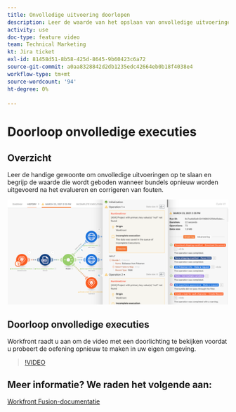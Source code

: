 ```yaml
---
title: Onvolledige uitvoering doorlopen
description: Leer de waarde van het opslaan van onvolledige uitvoeringen en dan herstelt bundels na het evalueren van en het verbeteren van fouten in [!DNL Adobe Workfront Fusion].
activity: use
doc-type: feature video
team: Technical Marketing
kt: Jira ticket
exl-id: 81458d51-8b58-425d-8645-9b60423c6a72
source-git-commit: a0aa8328842d2db1235edc42664eb0b18f4038e4
workflow-type: tm+mt
source-wordcount: '94'
ht-degree: 0%

---
```


# Doorloop onvolledige executies

## Overzicht

Leer de handige gewoonte om onvolledige uitvoeringen op te slaan en begrijp de waarde die wordt geboden wanneer bundels opnieuw worden uitgevoerd na het evalueren en corrigeren van fouten.

![Een afbeelding van een scenario met foutafhandeling](assets/troubleshooting-and-error-handling-8.png)

## Doorloop onvolledige executies

Workfront raadt u aan om de video met een doorlichting te bekijken voordat u probeert de oefening opnieuw te maken in uw eigen omgeving.

>[!VIDEO](https://video.tv.adobe.com/v/335308/?quality=12)

## Meer informatie? We raden het volgende aan:

[Workfront Fusion-documentatie](https://experienceleague.adobe.com/docs/workfront/using/adobe-workfront-fusion/workfront-fusion-2.html?lang=en)
